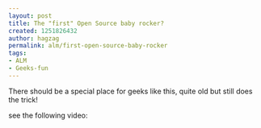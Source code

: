 ```yaml
---
layout: post
title: The "first" Open Source baby rocker?
created: 1251826432
author: hagzag
permalink: alm/first-open-source-baby-rocker
tags:
- ALM
- Geeks-fun
---
```

<p>There should be a special place for geeks like this, quite old but still does the trick!</p>
<p>see the following video:</p>
<!--break-->
<p><object width="425" height="344">
<param name="movie" value="http://www.youtube.com/v/bYcF_xX2DE8&amp;hl=en&amp;fs=1&amp;color1=0xe1600f&amp;color2=0xfebd01" />
<param name="allowFullScreen" value="true" />
<param name="allowscriptaccess" value="always" /><embed src="http://www.youtube.com/v/bYcF_xX2DE8&amp;hl=en&amp;fs=1&amp;color1=0xe1600f&amp;color2=0xfebd01" type="application/x-shockwave-flash" allowscriptaccess="always" allowfullscreen="true" width="425" height="344"></embed></object></p>
